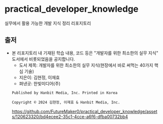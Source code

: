 # practical_developer_knowledge
실무에서 활용 가능한 개발 지식 정리 리포지토리

## 출저
- 본 리포지토리 내 기재된 학습 내용, 코드 등은 "개발자를 위한 최소한의 실무 지식" 도서에서 비롯되었음을 공지합니다.
  - 도서 제목: 개발자를 위한 최소한의 실무 지식(현장에서 바로 써먹는 40가지 핵심 기술)
  - 지은이: 김현정, 이재효
  - 펴낸곳: 한빛미디어(주)
  ```text
  Published by Hanbit Media, Inc. Printed in Korea

  Copyright © 2024 김현정, 이재효 & Hanbit Media, Inc.
  ```
  https://github.com/FutureMaker0/practical_developer_knowledge/assets/120623320/bd4ecee2-35c1-4cce-a6f6-dfba00732bb4

